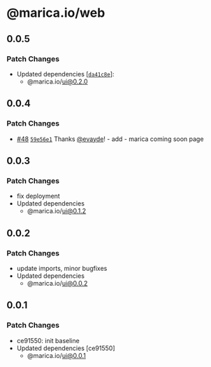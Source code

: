 # @marica.io/web

## 0.0.5

### Patch Changes

- Updated dependencies [[`da41c8e`](https://github.com/dev-creations/marica.io/commit/da41c8e8f14c619c23d87e7a369a70b5ac14e454)]:
  - @marica.io/ui@0.2.0

## 0.0.4

### Patch Changes

- [#48](https://github.com/dev-creations/marica.io/pull/48) [`59e56e1`](https://github.com/dev-creations/marica.io/commit/59e56e141c3a34376bf3cbd8a362164716752a7b) Thanks [@evayde](https://github.com/evayde)! - add - marica coming soon page

## 0.0.3

### Patch Changes

- fix deployment
- Updated dependencies
  - @marica.io/ui@0.1.2

## 0.0.2

### Patch Changes

- update imports, minor bugfixes
- Updated dependencies
  - @marica.io/ui@0.0.2

## 0.0.1

### Patch Changes

- ce91550: init baseline
- Updated dependencies [ce91550]
  - @marica.io/ui@0.0.1
